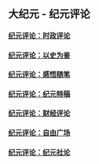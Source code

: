 ## 大纪元 - 纪元评论

#### [纪元评论：时政评论](indexes/nsc1025/README.md?01180330)
#### [纪元评论：以史为鉴](indexes/nsc1028/README.md?01180330)
#### [纪元评论：感悟随笔](indexes/nsc1035/README.md?01180330)
#### [纪元评论：纪元特稿](indexes/nsc424/README.md?01180330)
#### [纪元评论：财经评论](indexes/nsc1026/README.md?01180330)
#### [纪元评论：自由广场](indexes/nsc993/README.md?01180330)
#### [纪元评论：纪元社论](indexes/nsc422/README.md?01180330)
